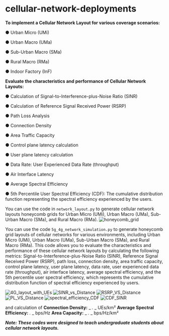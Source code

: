 # cellular-network-deployments

**To implement a Cellular Network Layout for various coverage scenarios:**

  ● Urban Micro (UMi)
  
  ● Urban Macro (UMa)
  
  ● Sub-Urban Macro (SMa)
  
  ● Rural Macro (RMa)
  
  ● Indoor Factory (InF)

**Evaluate the characteristics and performance of Cellular Network Layouts:**

  ● Calculation of Signal-to-Interference-plus-Noise Ratio (SINR)
  
  ● Calculation of Reference Signal Received Power (RSRP)
  
  ● Path Loss Analysis
  
  ● Connection Density
  
  ● Area Traffic Capacity
  
  ● Control plane latency calculation
  
  ● User plane latency calculation
  
  ● Data Rate: User Experienced Data Rate (throughput)
  
  ● Air Interface Latency
  
  ● Average Spectral Efficiency
  
  ● 5th Percentile User Spectral Efficiency (CDF): The cumulative distribution function representing the spectral efficiency experienced by the users.

You can use the code in `network_layout.py` to generate cellular network layouts honeycomb grids for Urban Micro (UMi), Urban Macro (UMa), Sub-Urban Macro (SMa), and Rural Macro (RMa).
![honeycomb_grid](https://github.com/user-attachments/assets/2b1053c6-3d58-4762-b50c-1596e2fd8e3d)

You can use the code `5g_4g_network_simulation.py` to generate honeycomb grid layouts of cellular networks for various environments, including Urban Micro (UMi), Urban Macro (UMa), Sub-Urban Macro (SMa), and Rural Macro (RMa). This code allows you to evaluate the characteristics and performance of these cellular network layouts by calculating the following metrics: Signal-to-Interference-plus-Noise Ratio (SINR), Reference Signal Received Power (RSRP), path loss, connection density, area traffic capacity, control plane latency, user plane latency, data rate, user experienced data rate (throughput), air interface latency, average spectral efficiency, and the 5th percentile user spectral efficiency, which represents the cumulative distribution function of spectral efficiency experienced by users.

![4G_layout_with_UEs](https://github.com/user-attachments/assets/30ffcdd8-85b3-4379-9848-d5d64ec2d0ec)
![SINR_vs_Distance](https://github.com/user-attachments/assets/c912f892-87b9-4c32-b572-f0bf26bfd7f3) 
![RSRP_VS_Distance](https://github.com/user-attachments/assets/5899c2d1-2e2b-4c49-a084-9af953d7ded6)
![PL_VS_Distance](https://github.com/user-attachments/assets/f4c5c72e-c10f-403d-9177-096b3dccf598) 
![spectral_efficiency_CDF](https://github.com/user-attachments/assets/c8568e70-a6d3-4dcb-a62e-0f936f704b50)
![CDF_SINR](https://github.com/user-attachments/assets/ad1dfd11-a1ed-43cb-b803-04e029cce1f8)

and calculation of 
**Connection Density:** _ _._ _ UEs/km²
**Average Spectral Efficiency:** _._ _ bps/Hz
**Area Capacity:** _ _._ _ bps/Hz/km²

**_Note: These codes were designed to teach undergraduate students about cellular network layouts._**
